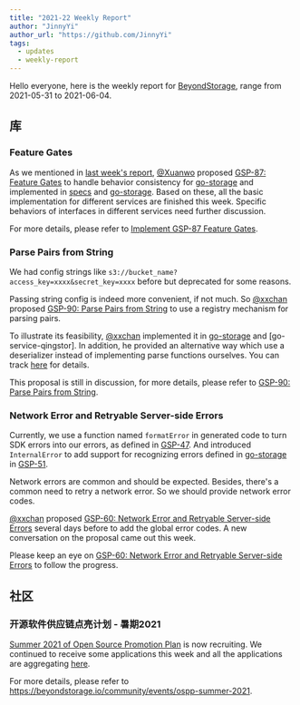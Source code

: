 ```yaml
---
title: "2021-22 Weekly Report"
author: "JinnyYi"
author_url: "https://github.com/JinnyYi"
tags:
  - updates
  - weekly-report
---
```


Hello everyone, here is the weekly report for [BeyondStorage](https://beyondstorage.io), range from 2021-05-31 to 2021-06-04.

## 库

### Feature Gates

As we mentioned in [last week's report](https://beyondstorage.io/blog/2021/05/28/weekly-report), [@Xuanwo](https://github.com/Xuanwo) proposed [GSP-87: Feature Gates](https://github.com/beyondstorage/specs/blob/master/rfcs/87-feature-gates.md) to handle behavior consistency for [go-storage](https://github.com/beyondstorage/go-storage) and implemented in [specs](https://github.com/beyondstorage/specs) and [go-storage](https://github.com/beyondstorage/go-storage). Based on these, all the basic implementation for different services are finished this week. Specific behaviors of interfaces in different services need further discussion.

For more details, please refer to [Implement GSP-87 Feature Gates](https://github.com/beyondstorage/go-storage/issues/587).

### Parse Pairs from String

We had config strings like `s3://bucket_name?access_key=xxxx&secret_key=xxxx` before but deprecated for some reasons.

Passing string config is indeed more convenient, if not much. So [@xxchan](https://github.com/xxchan) proposed [GSP-90: Parse Pairs from String](https://github.com/beyondstorage/specs/pull/90) to use a registry mechanism for parsing pairs.

To illustrate its feasibility, [@xxchan](https://github.com/xxchan) implemented it in [go-storage](https://github.com/beyondstorage/go-storage) and [go-service-qingstor]. In addition, he provided an alternative way which use a deserializer instead of implementing parse functions ourselves. You can track [here](https://github.com/beyondstorage/specs/pull/90#issuecomment-852415718) for details.

This proposal is still in discussion, for more details, please refer to [GSP-90: Parse Pairs from String](https://github.com/beyondstorage/specs/pull/90).

### Network Error and Retryable Server-side Errors

Currently, we use a function named `formatError` in generated code to turn SDK errors into our errors, as defined in [GSP-47](https://github.com/beyondstorage/specs/blob/master/rfcs/47-additional-error-specification.md). And introduced `InternalError` to add support for recognizing errors defined in [go-storage](https://github.com/beyondstorage/go-storage) in [GSP-51](https://github.com/beyondstorage/specs/blob/master/rfcs/51-distinguish-errors-by-isaoserror.md).

Network errors are common and should be expected. Besides, there's a common need to retry a network error. So we should provide network error codes.

[@xxchan](https://github.com/xxchan) proposed [GSP-60: Network Error and Retryable Server-side Errors](https://github.com/beyondstorage/specs/pull/60) several days before to add the global error codes. A new conversation on the proposal came out this week.

Please keep an eye on [GSP-60: Network Error and Retryable Server-side Errors](https://github.com/beyondstorage/specs/pull/60) to follow the progress.

## 社区

### 开源软件供应链点亮计划 - 暑期2021

[Summer 2021 of Open Source Promotion Plan](https://forum.beyondstorage.io/t/summer-2021-of-open-source-promotion-plan/22) is now recruiting. We continued to receive some applications this week and all the applications are aggregating [here](https://forum.beyondstorage.io/t/ospp-2021-application-aggregation/56).

For more details, please refer to <https://beyondstorage.io/community/events/ospp-summer-2021>.
